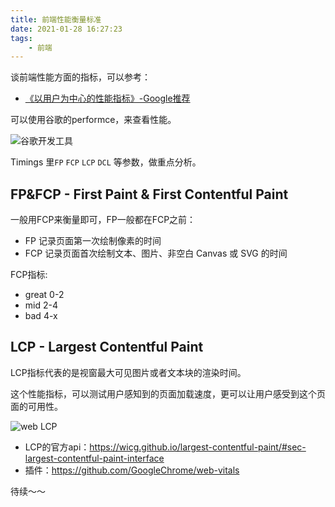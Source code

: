 ```yaml
---
title: 前端性能衡量标准
date: 2021-01-28 16:27:23
tags:
    - 前端
---
```


谈前端性能方面的指标，可以参考：

* [《以用户为中心的性能指标》-Google推荐](https://web.dev/user-centric-performance-metrics/#user-centric_performance_metrics)

可以使用谷歌的performce，来查看性能。

![谷歌开发工具](chrome.png)

Timings 里`FP` `FCP` `LCP` `DCL` 等参数，做重点分析。

## FP&FCP - First Paint & First Contentful Paint

一般用FCP来衡量即可，FP一般都在FCP之前：

* FP 记录页面第一次绘制像素的时间
* FCP 记录页面首次绘制文本、图片、非空白 Canvas 或 SVG 的时间

FCP指标:

* great 0-2
* mid 2-4
* bad 4-x

## LCP - Largest Contentful Paint

LCP指标代表的是视窗最大可见图片或者文本块的渲染时间。

这个性能指标，可以测试用户感知到的页面加载速度，更可以让用户感受到这个页面的可用性。

![web LCP](lcp.png)

* LCP的官方api：https://wicg.github.io/largest-contentful-paint/#sec-largest-contentful-paint-interface
* 插件：https://github.com/GoogleChrome/web-vitals

待续～～